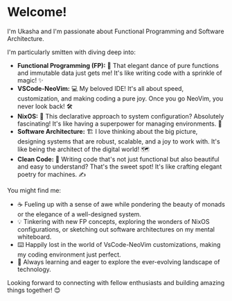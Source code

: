 # Welcome!

I'm Ukasha and I'm passionate about Functional Programming and Software Architecture. 

I'm particularly smitten with diving deep into:

* **Functional Programming (FP):** 🚀 That elegant dance of pure functions and immutable data just gets me! It's like writing code with a sprinkle of magic! ✨
* **VSCode-NeoVim:** 💻 My beloved IDE! It's all about speed, customization, and making coding a pure joy. Once you go NeoVim, you never look back! 🛠️
* **NixOS:** 🐧 This declarative approach to system configuration? Absolutely fascinating! It's like having a superpower for managing environments. 💪
* **Software Architecture:** 🏗️ I love thinking about the big picture, designing systems that are robust, scalable, and a joy to work with. It's like being the architect of the digital world! 🗺️
* **Clean Code:** 🧼 Writing code that's not just functional but also beautiful and easy to understand? That's the sweet spot! It's like crafting elegant poetry for machines. ✍️

You might find me:

* ☕ Fueling up with a sense of awe while pondering the beauty of monads or the elegance of a well-designed system.
* 💡 Tinkering with new FP concepts, exploring the wonders of NixOS configurations, or sketching out software architectures on my mental whiteboard.
* ⌨️ Happily lost in the world of VsCode-NeoVim customizations, making my coding environment just perfect.
* 🌱 Always learning and eager to explore the ever-evolving landscape of technology.

Looking forward to connecting with fellow enthusiasts and building amazing things together! 😊

